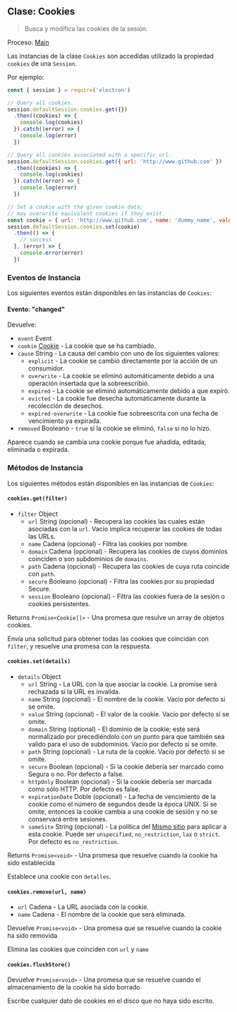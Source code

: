 ## Clase: Cookies

> Busca y modifica las cookies de la sesión.

Proceso: [Main](../glossary.md#main-process)

Las instancias de la clase `Cookies` son accedidas utilizado la propiedad `cookies` de una `Session`.

Por ejemplo:

```javascript
const { session } = require('electron')

// Query all cookies.
session.defaultSession.cookies.get({})
  .then((cookies) => {
    console.log(cookies)
  }).catch((error) => {
    console.log(error)
  })

// Query all cookies associated with a specific url.
session.defaultSession.cookies.get({ url: 'http://www.github.com' })
  .then((cookies) => {
    console.log(cookies)
  }).catch((error) => {
    console.log(error)
  })

// Set a cookie with the given cookie data;
// may overwrite equivalent cookies if they exist.
const cookie = { url: 'http://www.github.com', name: 'dummy_name', value: 'dummy' }
session.defaultSession.cookies.set(cookie)
  .then(() => {
    // success
  }, (error) => {
    console.error(error)
  })
```

### Eventos de Instancia

Los siguientes eventos están disponibles en las instancias de `Cookies`:

#### Evento: "changed"

Devuelve:

* `event` Event
* `cookie` [Cookie](structures/cookie.md) - La cookie que se ha cambiado.
* `cause` String - La causa del cambio con uno de los siguientes valores:
  * `explicit` - La cookie se cambió directamente por la acción de un consumidor.
  * `overwrite` - La cookie se eliminó automáticamente debido a una operación insertada que la sobreescribió.
  * `expired` - La cookie se eliminó automáticamente debido a que expiró.
  * `evicted` - La cookie fue desecha automáticamente durante la recolección de desechos.
  * `expired-overwrite` - La cookie fue sobreescrita con una fecha de vencimiento ya expirada.
* `removed` Booleano - `true` si la cookie se eliminó, `false` si no lo hizo.

Aparece cuando se cambia una cookie porque fue añadida, editada, eliminada o expirada.

### Métodos de Instancia

Los siguientes métodos están disponibles en las instancias de `Cookies`:

#### `cookies.get(filter)`

* `filter` Object
  * `url` String (opcional) - Recupera las cookies las cuales están asociadas con la `url`. Vacío implica recuperar las cookies de todas las URLs.
  * `name` Cadena (opcional) - Filtra las cookies por nombre.
  * `domain` Cadena (opcional) - Recupera las cookies de cuyos dominios coinciden o son subdominios de `domains`.
  * `path` Cadena (opcional) - Recupera las cookies de cuya ruta coincide con `path`.
  * `secure` Booleano (opcional) - Filtra las cookies por su propiedad Secure.
  * `session` Booleano (opcional) - Filtra las cookies fuera de la sesión o cookies persistentes.

Returns `Promise<Cookie[]>` - Una promesa que resulve un array de objetos cookies.

Envía una solicitud para obtener todas las cookies que coincidan con `filter`, y resuelve una promesa con la respuesta.

#### `cookies.set(details)`

* `details` Object
  * `url` String - La URL con la que asociar la cookie. La promise será rechazada si la URL es invalida.
  * `name` String (opcional) - El nombre de la cookie. Vacío por defecto si se omite.
  * `value` String (opcional) - El valor de la cookie. Vacío por defecto si se omite.
  * `domain` String (optional) - El dominio de la cookie; este será normalizado por precediéndolo con un punto para que también sea valido para el uso de subdominios. Vacío por defecto si se omite.
  * `path` String (opcional) - La ruta de la cookie. Vacío por defecto si se omite.
  * `secure` Boolean (opcional) - Si la cookie debería ser marcado como Segura o no. Por defecto a false.
  * `httpOnly` Boolean (opcional) - Si la cookie debería ser marcada como sólo HTTP. Por defecto es false.
  * `expirationDate` Doble (opcional) - La fecha de vencimiento de la cookie como el número de segundos desde la época UNIX. Si se omite, entonces la cookie cambia a una cookie de sesión y no se conservará entre sesiones.
  * `sameSite` String (opcional) - La política del [Mismo sitio](https://developer.mozilla.org/en-US/docs/Web/HTTP/Cookies#SameSite_cookies) para aplicar a esta cookie.  Puede ser `unspecified`, `no_restriction`, `lax` o `strict`.  Por defecto es `no_restriction`.

Returns `Promise<void>` - Una promesa que resuelve cuando la cookie ha sido establecida

Establece una cookie con `detalles`.

#### `cookies.remove(url, name)`

* `url` Cadena - La URL asociada con la cookie.
* `name` Cadena - El nombre de la cookie que será eliminada.

Devuelve `Promise<void>` - Una promesa que se resuelve cuando la cookie ha sido removida

Elimina las cookies que coinciden con `url` y `name`

#### `cookies.flushStore()`

Devuelve `Promise<void>` - Una promesa que se resuelve cuando el almacenamiento de la cookie ha sido borrado

Escribe cualquier dato de cookies en el disco que no haya sido escrito.
